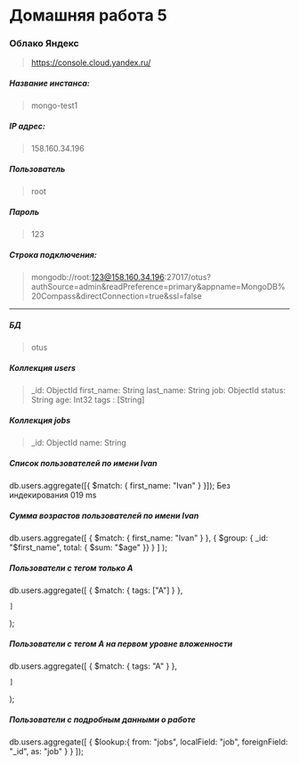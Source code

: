 # Домашняя работа 5

### Облако Яндекс

> https://console.cloud.yandex.ru/

##### Название инстанса:

> mongo-test1

##### IP адрес:

> 158.160.34.196

##### Пользователь

> root

##### Пароль

> 123

##### Строка подключения:

> mongodb://root:123@158.160.34.196:27017/otus?authSource=admin&readPreference=primary&appname=MongoDB%20Compass&directConnection=true&ssl=false

---

##### БД

> otus

##### Коллекция users

> \_id: ObjectId
> first_name: String
> last_name: String
> job: ObjectId
> status: String
> age: Int32
> tags : [String]

##### Коллекция jobs

> \_id: ObjectId
> name: String

##### Список пользователей по имени Ivan

db.users.aggregate([{
$match: {
first_name: "Ivan"
}
}]);
Без индекирования 019 ms

##### Сумма возрастов пользователей по имени Ivan

db.users.aggregate([
{
$match: {
first_name: "Ivan"
}
},
{
$group: { _id: "$first_name", total: { $sum: "$age" }}
}
]
);

##### Пользователи с тегом только A

db.users.aggregate([
{
$match: {
tags: ["A"]
}
},

    ]

);

##### Пользователи с тегом A на первом уровне вложенности

db.users.aggregate([
{
$match: {
tags: "A"
}
},

    ]

);

##### Пользователи с подробным данными о работе

db.users.aggregate([
{ $lookup:{
from: "jobs",
localField: "job",
foreignField: "_id",
as: "job"
} }
]);
